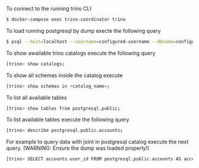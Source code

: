 To connect to the running trino CLI
```bash
$ docker-compose exec trino-coordinator trino
```
To load running postgresql by dump execte the following query
```bash
$ psql --host=localhost --username=configured-username --dbname=configured-dbname --password < dump.sql
```
To show awailable trino catalogs execute the following query
```bash
[trino> show catalogs;
```
To show all schemas inside the catalog execute
```bash
[trino> show schemas in <catalog_name>;
```
To list all available tables
```bash
[trino> show tables from postgresql.public;
```
To list available tables execute the following query
```bash
[trino> describe postgresql.public.accounts;
```
For example to query data with joint in postgresql catalog execute the next query. (WARNING: Ensure the dump was loaded properly!)
```bash
[trino> SELECT accounts.user_id FROM postgresql.public.accounts AS accounts INNER JOIN postgresql.public.tickets AS tickets ON accounts.user_id=tickets.user_id;
```